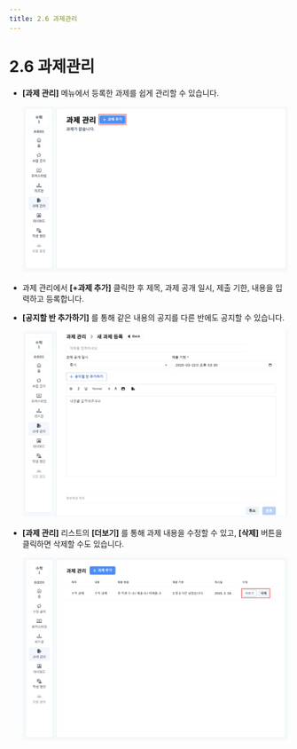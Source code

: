 ```yaml
---
title: 2.6 과제관리
---
```

# 2.6 과제관리

* **\[과제 관리]** 메뉴에서 등록한 과제를 쉽게 관리할 수 있습니다.

  ![](/img/tcher_2-6_01.jpg)
* 과제 관리에서 **\[+과제 추가]** 클릭한 후 제목, 과제 공개 일시, 제출 기한, 내용을 입력하고 등록합니다. 
* **\[공지할 반 추가하기]** 를 통해 같은 내용의 공지를 다른 반에도 공지할 수 있습니다. 


  ![](/img/tcher_2-6_02.jpg)
* **\[과제 관리]** 리스트의 **\[더보기]** 를 통해 과제 내용을 수정할 수 있고, **\[삭제]** 버튼을 클릭하면 삭제할 수도 있습니다. 

  ![](/img/tcher_2-6_03.jpg)

